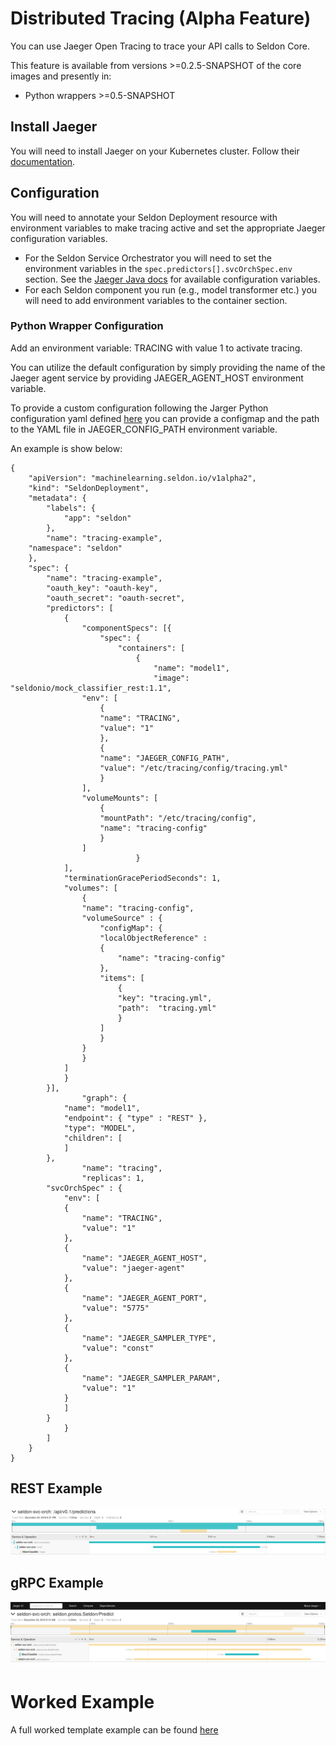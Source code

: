 # Distributed Tracing (Alpha Feature)

You can use Jaeger Open Tracing to trace your API calls to Seldon Core.

This feature is available from versions >=0.2.5-SNAPSHOT of the core images and presently in:

 * Python wrappers >=0.5-SNAPSHOT

## Install Jaeger

You will need to install Jaeger on your Kubernetes cluster. Follow their [documentation](https://github.com/jaegertracing/jaeger-kubernetes).

## Configuration

You will need to annotate your Seldon Deployment resource with environment variables to make tracing active and set the appropriate Jaeger configuration variables.

  * For the Seldon Service Orchestrator you will need to set the environment variables in the ```spec.predictors[].svcOrchSpec.env``` section. See the [Jaeger Java docs](https://github.com/jaegertracing/jaeger-client-java/tree/master/jaeger-core#configuration-via-environment) for available configuration variables.
  * For each Seldon component you run (e.g., model transformer etc.) you will need to add environment variables to the container section.


### Python Wrapper Configuration

Add an environment variable: TRACING with value 1 to activate tracing.

You can utilize the default configuration by simply providing the name of the Jaeger agent service by providing  JAEGER_AGENT_HOST environment variable.

To provide a custom configuration following the Jarger Python configuration yaml defined [here](https://github.com/jaegertracing/jaeger-client-python) you can provide a configmap and the path to the YAML file in JAEGER_CONFIG_PATH environment variable.

An example is show below:

```
{
    "apiVersion": "machinelearning.seldon.io/v1alpha2",
    "kind": "SeldonDeployment",
    "metadata": {
        "labels": {
            "app": "seldon"
        },
        "name": "tracing-example",
	"namespace": "seldon"	
    },
    "spec": {
        "name": "tracing-example",
        "oauth_key": "oauth-key",
        "oauth_secret": "oauth-secret",
        "predictors": [
            {
                "componentSpecs": [{
                    "spec": {
                        "containers": [
                            {
                                "name": "model1",				
                                "image": "seldonio/mock_classifier_rest:1.1",
				"env": [
				    {
					"name": "TRACING",
					"value": "1"
				    },
				    {
					"name": "JAEGER_CONFIG_PATH",
					"value": "/etc/tracing/config/tracing.yml"
				    }
				],
				"volumeMounts": [
				    {
					"mountPath": "/etc/tracing/config",
					"name": "tracing-config"
				    }
				]
                            }
			],
			"terminationGracePeriodSeconds": 1,
			"volumes": [
			    {
				"name": "tracing-config",
				"volumeSource" : {
				    "configMap": {
					"localObjectReference" :
					{
					    "name": "tracing-config"
					},
					"items": [
					    {
						"key": "tracing.yml",
						"path":  "tracing.yml"
					    }
					]
				    }
				}
			    }
			]
		    }
		}],
                "graph": {
		    "name": "model1",
		    "endpoint": { "type" : "REST" },
		    "type": "MODEL",
		    "children": [
		    ]
		},
                "name": "tracing",
                "replicas": 1,
		"svcOrchSpec" : {
		    "env": [
			{
			    "name": "TRACING",
			    "value": "1"
			},
			{
			    "name": "JAEGER_AGENT_HOST",
			    "value": "jaeger-agent"
			},
			{
			    "name": "JAEGER_AGENT_PORT",
			    "value": "5775"
			},
			{
			    "name": "JAEGER_SAMPLER_TYPE",
			    "value": "const"
			},
			{
			    "name": "JAEGER_SAMPLER_PARAM",
			    "value": "1"
			}
		    ]				
		}
            }
        ]
    }
}
```
        


## REST Example

![jaeger-ui-rest](./jaeger-ui-rest-example.png)

## gRPC Example

![jaeger-ui-rest](./jaeger-ui-grpc-example.png)


# Worked Example

A full worked template example can be found [here](../examples/models/template_model_tracing/tracing.ipynb)
